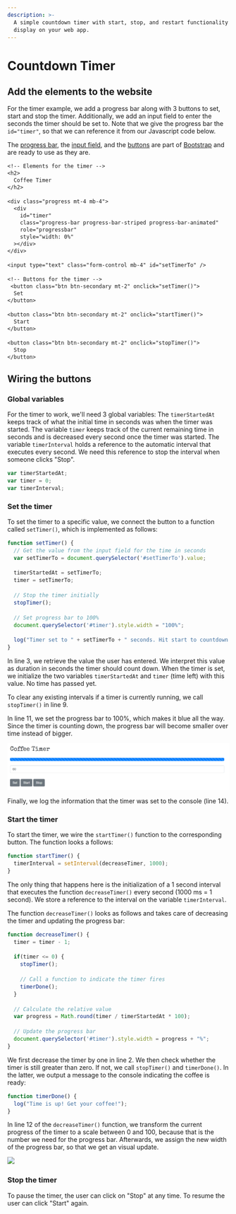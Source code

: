 ```yaml
---
description: >-
  A simple countdown timer with start, stop, and restart functionality to
  display on your web app.
---
```


# Countdown Timer

## Add the elements to the website

For the timer example, we add a progress bar along with 3 buttons to set, start and stop the timer. Additionally, we add an input field to enter the seconds the timer should be set to. Note that we give the progress bar the `id="timer"`, so that we can reference it from our Javascript code below.

The [progress bar](https://getbootstrap.com/docs/4.5/components/progress/), the [input field](https://getbootstrap.com/docs/4.5/components/forms/), and the [buttons](https://getbootstrap.com/docs/4.5/components/buttons/) are part of [Bootstrap](https://getbootstrap.com/) and are ready to use as they are.

```markup
<!-- Elements for the timer -->
<h2>
  Coffee Timer
</h2>

<div class="progress mt-4 mb-4">
  <div
    id="timer"
    class="progress-bar progress-bar-striped progress-bar-animated"
    role="progressbar"
    style="width: 0%"
  ></div>
</div>

<input type="text" class="form-control mb-4" id="setTimerTo" />

<!-- Buttons for the timer -->
 <button class="btn btn-secondary mt-2" onclick="setTimer()">
  Set
</button>

<button class="btn btn-secondary mt-2" onclick="startTimer()">
  Start
</button>

<button class="btn btn-secondary mt-2" onclick="stopTimer()">
  Stop
</button>
```

## Wiring the buttons

### Global variables

For the timer to work, we'll need 3 global variables: The `timerStartedAt` keeps track of what the initial time in seconds was when the timer was started. The variable `timer` keeps track of the current remaining time in seconds and is decreased every second once the timer was started. The variable `timerInterval` holds a reference to the automatic interval that executes every second. We need this reference to stop the interval when someone clicks "Stop".

```javascript
var timerStartedAt;
var timer = 0;
var timerInterval;
```

### Set the timer

To set the timer to a specific value, we connect the button to a function called `setTimer()`, which is implemented as follows:

```javascript
function setTimer() {
  // Get the value from the input field for the time in seconds
  var setTimerTo = document.querySelector('#setTimerTo').value;
  
  timerStartedAt = setTimerTo;
  timer = setTimerTo;
  
  // Stop the timer initially
  stopTimer();
  
  // Set progress bar to 100%
  document.querySelector('#timer').style.width = "100%";
  
  log("Timer set to " + setTimerTo + " seconds. Hit start to countdown.");
}
```

In line 3, we retrieve the value the user has entered. We interpret this value as duration in seconds the timer should count down. When the timer is set, we initialize the two variables `timerStartedAt` and `timer` (time left) with this value. No time has passed yet.

To clear any existing intervals if a timer is currently running, we call `stopTimer()` in line 9.

In line 11, we set the progress bar to 100%, which makes it blue all the way. Since the timer is counting down, the progress bar will become smaller over time instead of bigger.

![The timer is initialized with 100% width when the timer is set.](<../../../../.gitbook/assets/image (2) (1).png>)

Finally, we log the information that the timer was set to the console (line 14).

### Start the timer

To start the timer, we wire the `startTimer()` function to the corresponding button. The function looks a follows:

```javascript
function startTimer() {
  timerInterval = setInterval(decreaseTimer, 1000);
}
```

The only thing that happens here is the initialization of a 1 second interval that executes the function `decreaseTimer()` every second (1000 ms = 1 second). We store a reference to the interval on the variable `timerInterval`.

The function `decreaseTimer()` looks as follows and takes care of decreasing the timer and updating the progress bar:

```javascript
function decreaseTimer() {
  timer = timer - 1;
  
  if(timer <= 0) {
    stopTimer();

    // Call a function to indicate the timer fires
    timerDone();
  }
  
  // Calculate the relative value
  var progress = Math.round(timer / timerStartedAt * 100);
  
  // Update the progress bar
  document.querySelector('#timer').style.width = progress + "%";
}

```

We first decrease the timer by one in line 2. We then check whether the timer is still greater than zero. If not, we call `stopTimer()` and `timerDone()`. In the latter, we output a message to the console indicating the coffee is ready:

```javascript
function timerDone() {
  log("Time is up! Get your coffee!");
}
```

In line 12 of the `decreaseTimer()` function, we transform the current progress of the timer to a scale between 0 and 100, because that is the number we need for the progress bar. Afterwards, we assign the new width of the progress bar, so that we get an visual update.

![](../../../../.gitbook/assets/coffee\_timer.gif)

### Stop the timer

To pause the timer, the user can click on "Stop" at any time. To resume the user can click "Start" again.
